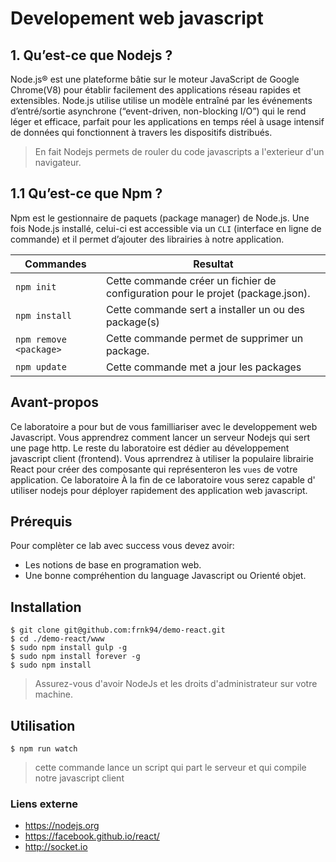 # Developement web javascript

## 1. Qu’est-ce que Nodejs ?
Node.js® est une plateforme bâtie sur le moteur JavaScript de Google Chrome(V8) pour établir facilement des applications réseau rapides et extensibles. Node.js utilise utilise un modèle entraîné par les événements d’entré/sortie asynchrone (“event-driven, non-blocking I/O”) qui le rend léger et efficace, parfait pour les applications en temps réel à usage intensif de données qui fonctionnent à travers les dispositifs distribués.
> En fait Nodejs permets de rouler du code javascripts a l'exterieur d'un navigateur.

## 1.1 Qu’est-ce que Npm ?
Npm est le gestionnaire de paquets (package manager) de Node.js. Une fois Node.js installé, celui-ci est accessible via un `CLI` (interface en ligne de commande) et il permet d’ajouter des librairies à notre application.

| Commandes              | Resultat                                                                             |
|------------------------|--------------------------------------------------------------------------------------|
| `npm init`             | Cette commande créer un fichier de configuration pour le projet (package.json).      |
| `npm install`          | Cette commande sert a installer un ou des package(s)                                 |
| `npm remove <package>` | Cette commande permet de supprimer un package.                                       |
| `npm update`           | Cette commande met a jour les packages                                               |

## Avant-propos
Ce laboratoire a pour but de vous familliariser avec le developpement web Javascript. Vous apprendrez comment lancer un serveur Nodejs qui sert une page http. Le reste du laboratoire est dédier au développement javascript client (frontend). Vous aprrendrez à utiliser la populaire librairie React pour créer des composante qui représenteron les `vues` de votre application. Ce laboratoire À la fin de ce laboratoire vous serez capable d' utiliser nodejs pour déployer rapidement des application web javascript.

## Prérequis
Pour complèter ce lab avec success vous devez avoir:
+ Les notions de base en programation web.
+ Une bonne compréhention du language Javascript ou Orienté objet.

## Installation
```
$ git clone git@github.com:frnk94/demo-react.git
$ cd ./demo-react/www
$ sudo npm install gulp -g
$ sudo npm install forever -g
$ sudo npm install
```
> Assurez-vous d'avoir NodeJs et les droits d'administrateur sur votre machine.

## Utilisation
`$ npm run watch `
> cette commande lance un script qui part le serveur et qui compile notre javascript client

### Liens externe
+ https://nodejs.org
+ https://facebook.github.io/react/
+ http://socket.io
